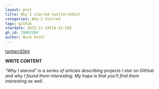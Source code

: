 ```yaml
---
layout: post
title: Why I starred twitter/d3kit
categories: Why-I-Starred
tags: github
stardate: 2015-11-24T18:51:18Z
gh_id: 29063384
author: Nick Peihl
---
```


[twitter/d3kit](star.repo.html_url)

**WRITE CONTENT**

*"Why I starred" is a series of articles describing projects I star on GitHub and why I found them interesting. My hope is that you'll find them interesting as well.*

